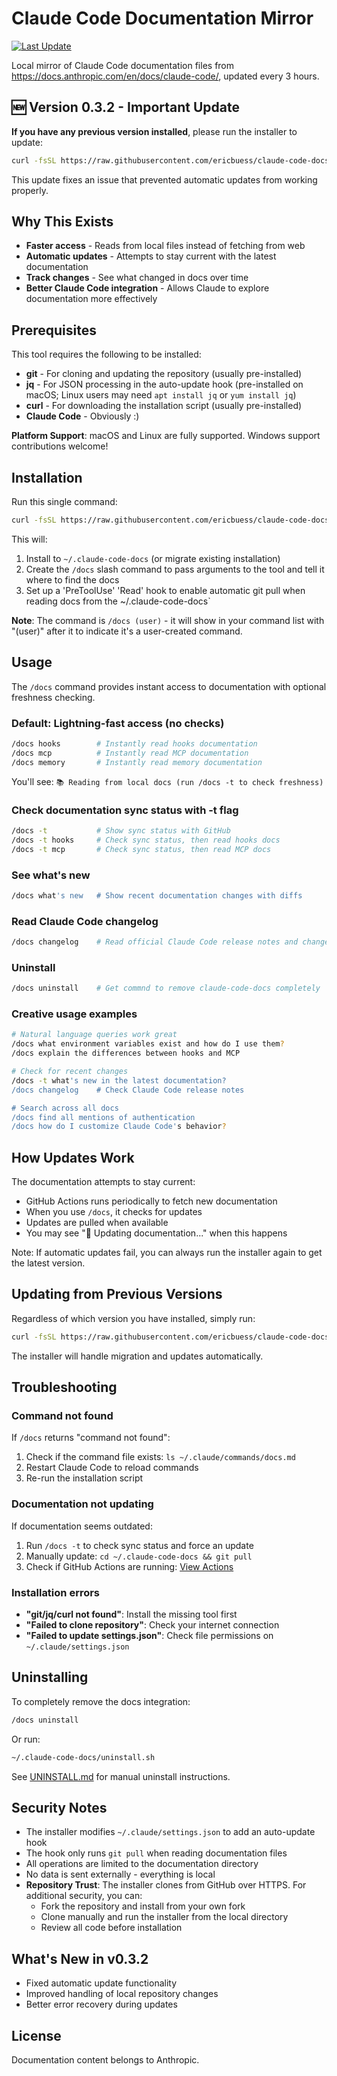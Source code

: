 # Claude Code Documentation Mirror

[![Last Update](https://img.shields.io/github/last-commit/ericbuess/claude-code-docs/main.svg?label=docs%20updated)](https://github.com/ericbuess/claude-code-docs/commits/main)

Local mirror of Claude Code documentation files from https://docs.anthropic.com/en/docs/claude-code/, updated every 3 hours.

## 🆕 Version 0.3.2 - Important Update

**If you have any previous version installed**, please run the installer to update:

```bash
curl -fsSL https://raw.githubusercontent.com/ericbuess/claude-code-docs/main/install.sh | bash
```

This update fixes an issue that prevented automatic updates from working properly.

## Why This Exists

- **Faster access** - Reads from local files instead of fetching from web
- **Automatic updates** - Attempts to stay current with the latest documentation
- **Track changes** - See what changed in docs over time
- **Better Claude Code integration** - Allows Claude to explore documentation more effectively

## Prerequisites

This tool requires the following to be installed:
- **git** - For cloning and updating the repository (usually pre-installed)
- **jq** - For JSON processing in the auto-update hook (pre-installed on macOS; Linux users may need `apt install jq` or `yum install jq`)
- **curl** - For downloading the installation script (usually pre-installed)
- **Claude Code** - Obviously :)

**Platform Support**: macOS and Linux are fully supported. Windows support contributions welcome!

## Installation

Run this single command:

```bash
curl -fsSL https://raw.githubusercontent.com/ericbuess/claude-code-docs/main/install.sh | bash
```

This will:
1. Install to `~/.claude-code-docs` (or migrate existing installation)
2. Create the `/docs` slash command to pass arguments to the tool and tell it where to find the docs
3. Set up a 'PreToolUse' 'Read' hook to enable automatic git pull when reading docs from the ~/.claude-code-docs`

**Note**: The command is `/docs (user)` - it will show in your command list with "(user)" after it to indicate it's a user-created command.

## Usage

The `/docs` command provides instant access to documentation with optional freshness checking.

### Default: Lightning-fast access (no checks)
```bash
/docs hooks        # Instantly read hooks documentation
/docs mcp          # Instantly read MCP documentation
/docs memory       # Instantly read memory documentation
```

You'll see: `📚 Reading from local docs (run /docs -t to check freshness)`

### Check documentation sync status with -t flag
```bash
/docs -t           # Show sync status with GitHub
/docs -t hooks     # Check sync status, then read hooks docs
/docs -t mcp       # Check sync status, then read MCP docs
```

### See what's new
```bash
/docs what's new   # Show recent documentation changes with diffs
```

### Read Claude Code changelog
```bash
/docs changelog    # Read official Claude Code release notes and changelog
```

### Uninstall
```bash
/docs uninstall    # Get commnd to remove claude-code-docs completely
```

### Creative usage examples
```bash
# Natural language queries work great
/docs what environment variables exist and how do I use them?
/docs explain the differences between hooks and MCP

# Check for recent changes
/docs -t what's new in the latest documentation?
/docs changelog    # Check Claude Code release notes

# Search across all docs
/docs find all mentions of authentication
/docs how do I customize Claude Code's behavior?
```

## How Updates Work

The documentation attempts to stay current:
- GitHub Actions runs periodically to fetch new documentation
- When you use `/docs`, it checks for updates
- Updates are pulled when available
- You may see "🔄 Updating documentation..." when this happens

Note: If automatic updates fail, you can always run the installer again to get the latest version.

## Updating from Previous Versions

Regardless of which version you have installed, simply run:

```bash
curl -fsSL https://raw.githubusercontent.com/ericbuess/claude-code-docs/main/install.sh | bash
```

The installer will handle migration and updates automatically.

## Troubleshooting

### Command not found
If `/docs` returns "command not found":
1. Check if the command file exists: `ls ~/.claude/commands/docs.md`
2. Restart Claude Code to reload commands
3. Re-run the installation script

### Documentation not updating
If documentation seems outdated:
1. Run `/docs -t` to check sync status and force an update
2. Manually update: `cd ~/.claude-code-docs && git pull`
3. Check if GitHub Actions are running: [View Actions](https://github.com/ericbuess/claude-code-docs/actions)

### Installation errors
- **"git/jq/curl not found"**: Install the missing tool first
- **"Failed to clone repository"**: Check your internet connection
- **"Failed to update settings.json"**: Check file permissions on `~/.claude/settings.json`

## Uninstalling

To completely remove the docs integration:

```bash
/docs uninstall
```

Or run:
```bash
~/.claude-code-docs/uninstall.sh
```

See [UNINSTALL.md](UNINSTALL.md) for manual uninstall instructions.

## Security Notes

- The installer modifies `~/.claude/settings.json` to add an auto-update hook
- The hook only runs `git pull` when reading documentation files
- All operations are limited to the documentation directory
- No data is sent externally - everything is local
- **Repository Trust**: The installer clones from GitHub over HTTPS. For additional security, you can:
  - Fork the repository and install from your own fork
  - Clone manually and run the installer from the local directory
  - Review all code before installation

## What's New in v0.3.2

- Fixed automatic update functionality  
- Improved handling of local repository changes
- Better error recovery during updates

## License

Documentation content belongs to Anthropic.
